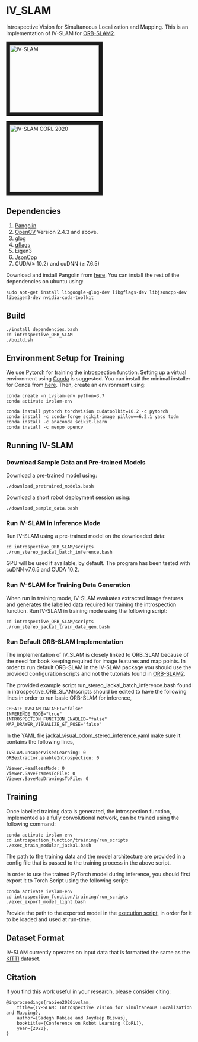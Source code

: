 # IV_SLAM
Introspective Vision for Simultaneous Localization and Mapping. 
This is an implementation of IV-SLAM for [ORB-SLAM2](https://github.com/raulmur/ORB_SLAM2). 

<a href="https://www.youtube.com/embed/89z3Bn7qTa4" target="_blank"><img src="http://img.youtube.com/vi/89z3Bn7qTa4/0.jpg" 
alt="IV-SLAM" width="240" height="180" border="10" /></a>

<a href="https://www.youtube.com/embed/CDk9oNIY1-Y" target="_blank"><img src="http://img.youtube.com/vi/CDk9oNIY1-Y/0.jpg" 
alt="IV-SLAM CORL 2020" width="240" height="180" border="10" /></a>


## Dependencies

1. [Pangolin](https://github.com/stevenlovegrove/Pangolin) 
2. [OpenCV](http://opencv.org) Version 2.4.3 and above.
3. [glog](https://github.com/google/glog)
4. [gflags](https://github.com/gflags/gflags)
5. Eigen3
6. [JsonCpp](https://github.com/open-source-parsers/jsoncpp)
7. CUDA(&geq; 10.2) and cuDNN (&geq; 7.6.5)

Download and install Pangolin from [here](https://github.com/stevenlovegrove/Pangolin). 
You can install the rest of the dependencies on ubuntu using:
```
sudo apt-get install libgoogle-glog-dev libgflags-dev libjsoncpp-dev libeigen3-dev nvidia-cuda-toolkit
```

## Build
```
./install_dependencies.bash
cd introspective_ORB_SLAM
./build.sh
```

## Environment Setup for Training
We use [Pytorch](https://pytorch.org/) for training the introspection function. Setting up a virtual environment using [Conda](https://docs.conda.io/en/latest/) is suggested. You can install the minimal installer for Conda from [here](https://docs.conda.io/en/latest/miniconda.html). Then, create an environment using:
```
conda create -n ivslam-env python=3.7
conda activate ivslam-env

conda install pytorch torchvision cudatoolkit=10.2 -c pytorch
conda install -c conda-forge scikit-image pillow==6.2.1 yacs tqdm 
conda install -c anaconda scikit-learn
conda install -c menpo opencv
```

## Running IV-SLAM

### Download Sample Data and Pre-trained Models
Download a pre-trained model using:
```
./download_pretrained_models.bash
```

Download a short robot deployment session using:
```
./download_sample_data.bash
```

### Run IV-SLAM in Inference Mode
Run IV-SLAM using a pre-trained model on the downloaded data:
```
cd introspective_ORB_SLAM/scripts
./run_stereo_jackal_batch_inference.bash
```
GPU will be used if available, by default. The program has been tested with cuDNN v7.6.5 and CUDA 10.2. 

### Run IV-SLAM for Training Data Generation
When run in training mode, IV-SLAM evaluates extracted image features and generates 
the labelled data required for training the introspection function. Run IV-SLAM in training mode using the following script: 
```
cd introspective_ORB_SLAM/scripts
./run_stereo_jackal_train_data_gen.bash
```

### Run Default ORB-SLAM Implementation
The implementation of IV_SLAM is closely linked to ORB_SLAM because of the need for book keeping required for image features and map points. In order to run default ORB-SLAM in the IV-SLAM package you should use the provided configuration scripts and not the tutorials found in [ORB-SLAM2](https://github.com/raulmur/ORB_SLAM2). 

The provided example script run_stereo_jackal_batch_inference.bash found in introspective_ORB_SLAM/scripts should be edited to have the following lines in order to run basic ORB-SLAM for inference,
```
CREATE_IVSLAM_DATASET="false"
INFERENCE_MODE="true"
INTROSPECTION_FUNCTION_ENABLED="false"
MAP_DRAWER_VISUALIZE_GT_POSE="false"
```

In the YAML file jackal_visual_odom_stereo_inference.yaml make sure it contains the following lines,
```
IVSLAM.unsupervisedLearning: 0
ORBextractor.enableIntrospection: 0

Viewer.HeadlessMode: 0
Viewer.SaveFramesToFile: 0
Viewer.SaveMapDrawingsToFile: 0

```

## Training
Once labelled training data is generated, the introspection function, implemented as a fully convolutional network, can be trained using the following command:
```
conda activate ivslam-env
cd introspection_function/training/run_scripts
./exec_train_modular_jackal.bash
```
The path to the training data and the model architecture are provided in a config file that is passed to the training process in the above script. 


In order to use the trained PyTorch model during inference, you should first export it to Torch Script using the following script:
```
conda activate ivslam-env
cd introspection_function/training/run_scripts
./exec_export_model_light.bash
```
Provide the path to the exported model in the [execution script](), in order for it to be loaded and used at run-time. 


## Dataset Format
IV-SLAM currently operates on input data that is formatted the same as the [KITTI](http://www.cvlibs.net/datasets/kitti/eval_odometry.php) dataset.

## Citation
If you find this work useful in your research, please consider citing:
```
@inproceedings{rabiee2020ivslam,
    title={IV-SLAM: Introspective Vision for Simultaneous Localization and Mapping},
    author={Sadegh Rabiee and Joydeep Biswas},
    booktitle={Conference on Robot Learning (CoRL)},
    year={2020},
}
```